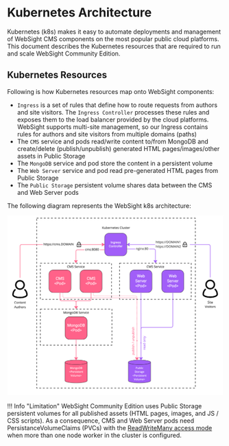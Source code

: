 # Kubernetes Architecture
Kubernetes (k8s) makes it easy to automate deployments and management of WebSight CMS components on the most popular public cloud platforms. This document describes the Kubernetes resources that are required to run and scale WebSight Community Edition.

## Kubernetes Resources

Following is how Kubernetes resources map onto WebSight components:

- `Ingress` is a set of rules that define how to route requests from authors and site visitors. The `Ingress Controller` processes these rules and exposes them to the load balancer provided by the cloud platforms. WebSight supports multi-site management, so our Ingress contains rules for authors and site visitors from multiple domains (paths)
- The `CMS` service and pods read/write content to/from MongoDB and create/delete (publish/unpublish) generated HTML pages/images/other assets in Public Storage
- The `MongoDB` service and pod store the content in a persistent volume
- The `Web Server` service and pod read pre-generated HTML pages from Public Storage
- The `Public Storage` persistent volume shares data between the CMS and Web Server pods

The following diagram represents the WebSight k8s architecture:

![WebSight - kubernetes architecture](kubernetes-architecture-overview.png)

!!! Info "Limitation"
    WebSight Community Edition uses Public Storage persistent volumes for all published assets (HTML pages, images, and JS / CSS scripts). As a consequence, CMS and Web Server pods need PersistanceVolumeClaims (PVCs) with the [ReadWriteMany access mode](https://kubernetes.io/docs/concepts/storage/persistent-volumes/#access-modes) when more than one node worker in the cluster is configured.
